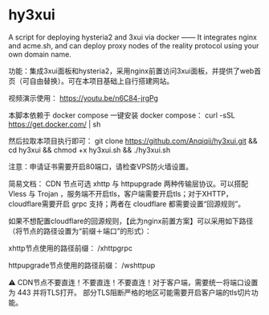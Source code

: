 # hy3xui
A script for deploying hysteria2 and 3xui via docker —— It integrates nginx and acme.sh, and can deploy proxy nodes of the reality protocol using your own domain name.

功能：集成3xui面板和hysteria2，采用nginx前置访问3xui面板，并提供了web首页（可自由替换）。可在本项目基础上自行搭建网站。

视频演示使用：
https://youtu.be/n6C84-jrgPg

本脚本依赖于 docker compose
一键安装 docker compose：
curl -sSL https://get.docker.com/ | sh

然后拉取本项目执行即可：
git clone https://github.com/Anqiqii/hy3xui.git && cd hy3xui && chmod +x hy3xui.sh && ./hy3xui.sh

注意：申请证书需要开启80端口，请检查VPS防火墙设置。

简易文档：
CDN 节点可选 xhttp 与 httpupgrade 两种传输层协议。可以搭配 Vless 与 Trojan ，服务端不开启tls，客户端需要开启tls；对于XHTTP，cloudflare需要开启 grpc 支持；两者在 cloudflare 都需要设置“回源规则”。

如果不想配置cloudflare的回源规则，【此为nginx前置方案】可以采用如下路径（将节点的路径设置为“前缀＋端口”的形式）：

xhttp节点使用的路径前缀：
/xhttpgrpc
 
httpupgrade节点使用的路径前缀：
/wshttpup

⚠ CDN节点不要直连！不要直连！不要直连！对于客户端，需要统一将端口设置为 443 并将TLS打开。
部分TLS阻断严格的地区可能需要开启客户端的tls切片功能。
